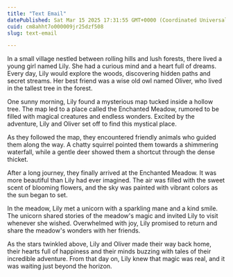 ```yaml
---
title: "Text Email"
datePublished: Sat Mar 15 2025 17:31:55 GMT+0000 (Coordinated Universal Time)
cuid: cm8ahht7o000009jr25dzf508
slug: text-email

---
```


In a small village nestled between rolling hills and lush forests, there lived a young girl named Lily. She had a curious mind and a heart full of dreams. Every day, Lily would explore the woods, discovering hidden paths and secret streams. Her best friend was a wise old owl named Oliver, who lived in the tallest tree in the forest.

One sunny morning, Lily found a mysterious map tucked inside a hollow tree. The map led to a place called the Enchanted Meadow, rumored to be filled with magical creatures and endless wonders. Excited by the adventure, Lily and Oliver set off to find this mystical place.

As they followed the map, they encountered friendly animals who guided them along the way. A chatty squirrel pointed them towards a shimmering waterfall, while a gentle deer showed them a shortcut through the dense thicket.

After a long journey, they finally arrived at the Enchanted Meadow. It was more beautiful than Lily had ever imagined. The air was filled with the sweet scent of blooming flowers, and the sky was painted with vibrant colors as the sun began to set.

In the meadow, Lily met a unicorn with a sparkling mane and a kind smile. The unicorn shared stories of the meadow's magic and invited Lily to visit whenever she wished. Overwhelmed with joy, Lily promised to return and share the meadow's wonders with her friends.

As the stars twinkled above, Lily and Oliver made their way back home, their hearts full of happiness and their minds buzzing with tales of their incredible adventure. From that day on, Lily knew that magic was real, and it was waiting just beyond the horizon.